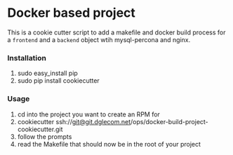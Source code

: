 Docker based project
====================

This is a cookie cutter script to add a makefile and docker build process
for a `frontend` and a `backend` object wtih mysql-percona and nginx.


### Installation

1. sudo easy_install pip
2. sudo pip install cookiecutter

### Usage

1. cd into the project you want to create an RPM for
2. cookiecutter ssh://git@git.dglecom.net/ops/docker-build-project-cookiecutter.git
3. follow the prompts
4. read the Makefile that should now be in the root of your project
